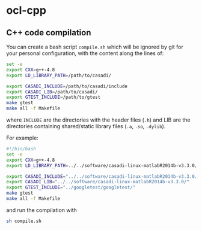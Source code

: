 # ocl-cpp

## C++ code compilation

You can create a bash script `compile.sh` which will be ignored by git for your personal configuration, with the content along the lines of:
```bash
set -e
export CXX=g++-4.8
export LD_LIBRARY_PATH=/path/to/casadi/

export CASADI_INCLUDE=/path/to/casadi/include
export CASADI_LIB=/path/to/casadi/
export GTEST_INCLUDE=/path/to/gtest
make gtest
make all -f Makefile
```
where `INCLUDE` are the directories with the header files (`.h`) and LIB are the directories containing shared/static library files (`.a`, `.so`, `.dylib`).

For example:
```bash
#!/bin/bash
set -e
export CXX=g++-4.8
export LD_LIBRARY_PATH=../../software/casadi-linux-matlabR2014b-v3.3.0/

export CASADI_INCLUDE="../../software/casadi-linux-matlabR2014b-v3.3.0/include/"
export CASADI_LIB="../../software/casadi-linux-matlabR2014b-v3.3.0/"
export GTEST_INCLUDE="../googletest/googletest/"
make gtest
make all -f Makefile

```

and run the compilation with
```bash
sh compile.sh
```
